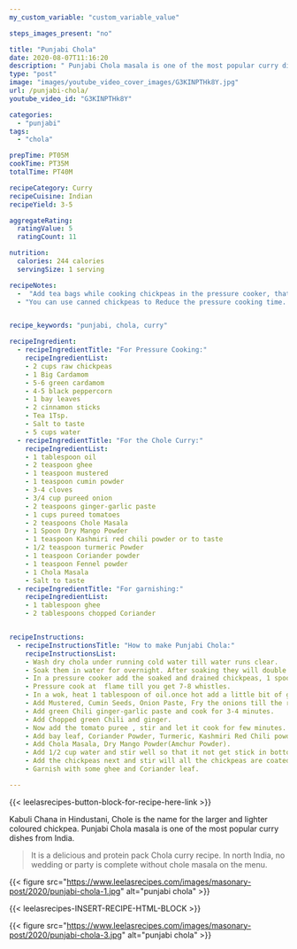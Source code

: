 ```yaml
---
my_custom_variable: "custom_variable_value"

steps_images_present: "no"

title: "Punjabi Chola"
date: 2020-08-07T11:16:20
description: " Punjabi Chola masala is one of the most popular curry dishes from India. Chole is the name for the larger and lighter coloured chickpea."
type: "post"
image: "images/youtube_video_cover_images/G3KINPTHk8Y.jpg"
url: /punjabi-chola/
youtube_video_id: "G3KINPTHk8Y"

categories: 
  - "punjabi"
tags:
  - "chola"

prepTime: PT05M
cookTime: PT35M
totalTime: PT40M

recipeCategory: Curry
recipeCuisine: Indian
recipeYield: 3-5

aggregateRating:
  ratingValue: 5
  ratingCount: 11

nutrition:
  calories: 244 calories
  servingSize: 1 serving

recipeNotes: 
  -  "Add tea bags while cooking chickpeas in the pressure cooker, that’s because the tea bags help in giving chole a dark brown/black color."
  - "You can use canned chickpeas to Reduce the pressure cooking time. I do not prefer to use canned products and processed food. But the choice is yours."


recipe_keywords: "punjabi, chola, curry"

recipeIngredient:
  - recipeIngredientTitle: "For Pressure Cooking:"
    recipeIngredientList: 
    - 2 cups raw chickpeas
    - 1 Big Cardamom
    - 5-6 green cardamom 
    - 4-5 black peppercorn
    - 1 bay leaves
    - 2 cinnamon sticks
    - Tea 1Tsp.
    - Salt to taste
    - 5 cups water
  - recipeIngredientTitle: "For the Chole Curry:"
    recipeIngredientList: 
    - 1 tablespoon oil
    - 2 teaspoon ghee
    - 1 teaspoon mustered
    - 1 teaspoon cumin powder
    - 3-4 cloves
    - 3/4 cup pureed onion 
    - 2 teaspoons ginger-garlic paste
    - 1 cups pureed tomatoes 
    - 2 teaspoons Chole Masala
    - 1 Spoon Dry Mango Powder
    - 1 teaspoon Kashmiri red chili powder or to taste
    - 1/2 teaspoon turmeric Powder
    - 1 teaspoon Coriander powder
    - 1 teaspoon Fennel powder
    - 1 Chola Masala
    - Salt to taste
  - recipeIngredientTitle: "For garnishing:"
    recipeIngredientList: 
    - 1 tablespoon ghee
    - 2 tablespoons chopped Coriander


recipeInstructions:
  - recipeInstructionsTitle: "How to make Punjabi Chola:"
    recipeInstructionsList:
    - Wash dry chola under running cold water till water runs clear.
    - Soak them in water for overnight. After soaking they will double up in size. drain the water.
    - In a pressure cooker add the soaked and drained chickpeas, 1 spoon tea , bay leaves, cardamom Big and Green, cinnamon stick, black pepper, cloves, salt and 4 to 5 cups water. 
    - Pressure cook at  flame till you get 7-8 whistles. 
    - In a wok, heat 1 tablespoon of oil.once hot add a little bit of ghee for taste and Aroma.
    - Add Mustered, Cumin Seeds, Onion Paste, Fry the onions till the raw smell goes away and they are light golden brown in color.
    - Add green Chili ginger-garlic paste and cook for 3-4 minutes.
    - Add Chopped green Chili and ginger.
    - Now add the tomato puree , stir and let it cook for few minutes.
    - Add bay leaf, Coriander Powder, Turmeric, Kashmiri Red Chili powder (for Colour), Fennel Powder, Salt to taste.
    - Add Chola Masala, Dry Mango Powder(Amchur Powder).
    - Add 1/2 cup water and stir well so that it not get stick in bottom, add Kasuri Methi and Lid for few minute.
    - Add the chickpeas next and stir will all the chickpeas are coated with the spices, around 2 minutes.
    - Garnish with some ghee and Coriander leaf.

---
```


{{< leelasrecipes-button-block-for-recipe-here-link >}}


Kabuli Chana in Hindustani, Chole is the name for the larger and lighter coloured chickpea. Punjabi Chola masala is one of the most popular curry dishes from India. 

> It is a delicious and protein pack Chola curry recipe. In north India, no wedding or party is complete without chole masala on the menu.

{{< figure src="https://www.leelasrecipes.com/images/masonary-post/2020/punjabi-chola-1.jpg" alt="punjabi chola" >}}



{{< leelasrecipes-INSERT-RECIPE-HTML-BLOCK >}}

{{< figure src="https://www.leelasrecipes.com/images/masonary-post/2020/punjabi-chola-3.jpg" alt="punjabi chola" >}}
